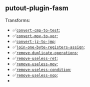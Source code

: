 ## putout-plugin-fasm

Transforms:

- ✅[`convert-cmp-to-test`](https://putout.cloudcmd.io/#/gist/abcb985d118b501a8c4e3bdbc0cb2c24/530029e4df82bbab0590679d9d21212ed51b485d);
- ✅[`convert-mov-to-xor`](https://putout.cloudcmd.io/#/gist/4c51bf6ba61b95c0eed96c271be058be/b9a1fc091fcfa0e71ebfe01bef609616092cf3fe);
- ✅[`convert-jz-to-jmp`](https://putout.cloudcmd.io/#/gist/c4d7131fdfd26cdf6aabc6d8025166ec/b8baa6e498f8dce88c79b852ca7e4489f82ac003);
- ✅[`join-one-byte-registers-assign`](https://putout.cloudcmd.io/#/gist/1dd7d4b79bb278edf45110f1366c914b/fa4e281f050ac1c24efd2732f860000efa47f63a);
- ✅[`remove-duplicate-operations`](https://putout.cloudcmd.io/#/gist/63631cc244747a33dfa8dc35683052a1/e815bb2efbf9442f11118fb55c9b87ce4f892891);
- ✅[`remove-useless-ret`](https://putout.cloudcmd.io/#/gist/454918cb89efe8618807e82b0d29dd9b/297e4d8e42fca69b21b0ca446324359ba3136697);
- ✅[`remove-useless-mov`](http://putout.cloudcmd.io/#/gist/5bb619a820137a843bb23fe0bcb4c7a0/a81316a1e973cd8cc47764e16dadfbdb63acd68a);
- ✅[`remove-useless-condition`](https://putout.cloudcmd.io/#/gist/0aa4bd34bbcd79c44a0c6e601ab70144/ab04a3b4ab0572703392224c0a3f4af058260569);
- ✅[`remove-useless-nop`](http://putout.cloudcmd.io/#/gist/c8e30a751bf179c3de9cd88ffc71d625/f9244a1032046ef98fdeb2f79d2419c2c9a1adcb);
-

